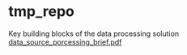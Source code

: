 # tmp_repo
Key building blocks of the data processing solution
[data_source_porcessing_brief.pdf](https://github.com/uldisboldans/tmp_repo/files/7714952/data_source_porcessing_brief.pdf)
